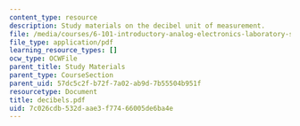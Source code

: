 ```yaml
---
content_type: resource
description: Study materials on the decibel unit of measurement.
file: /media/courses/6-101-introductory-analog-electronics-laboratory-spring-2007/7c026cdb532daae3f77466005de6ba4e_decibels.pdf
file_type: application/pdf
learning_resource_types: []
ocw_type: OCWFile
parent_title: Study Materials
parent_type: CourseSection
parent_uid: 57dc5c2f-b72f-7a02-ab9d-7b55504b951f
resourcetype: Document
title: decibels.pdf
uid: 7c026cdb-532d-aae3-f774-66005de6ba4e
---
```

